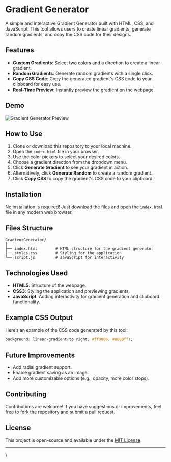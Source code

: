 # Gradient Generator

A simple and interactive Gradient Generator built with HTML, CSS, and JavaScript. This tool allows users to create linear gradients, generate random gradients, and copy the CSS code for their designs.

## Features

- **Custom Gradients**: Select two colors and a direction to create a linear gradient.
- **Random Gradients**: Generate random gradients with a single click.
- **Copy CSS Code**: Copy the generated gradient's CSS code to your clipboard for easy use.
- **Real-Time Preview**: Instantly preview the gradient on the webpage.

## Demo

![Gradient Generator Preview](https://via.placeholder.com/800x400.png?text=Gradient+Generator+Preview)

## How to Use

1. Clone or download this repository to your local machine.
2. Open the `index.html` file in your browser.
3. Use the color pickers to select your desired colors.
4. Choose a gradient direction from the dropdown menu.
5. Click **Generate Gradient** to see your gradient in action.
6. Alternatively, click **Generate Random** to create a random gradient.
7. Click **Copy CSS** to copy the gradient's CSS code to your clipboard.

## Installation

No installation is required! Just download the files and open the `index.html` file in any modern web browser.

## Files Structure

```
GradientGenerator/
│
├── index.html        # HTML structure for the gradient generator
├── styles.css        # Styling for the application
└── script.js         # JavaScript for interactivity
```

## Technologies Used

- **HTML5**: Structure of the webpage.
- **CSS3**: Styling the application and previewing gradients.
- **JavaScript**: Adding interactivity for gradient generation and clipboard functionality.

## Example CSS Output

Here’s an example of the CSS code generated by this tool:

```css
background: linear-gradient(to right, #ff0000, #0000ff);
```

## Future Improvements

- Add radial gradient support.
- Enable gradient saving as an image.
- Add more customizable options (e.g., opacity, more color stops).

## Contributing

Contributions are welcome! If you have suggestions or improvements, feel free to fork the repository and submit a pull request.

## License

This project is open-source and available under the [MIT License](LICENSE).

---
\